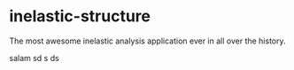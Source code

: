 # inelastic-structure

The most awesome inelastic analysis application ever in all over the history.

salam sd s ds 